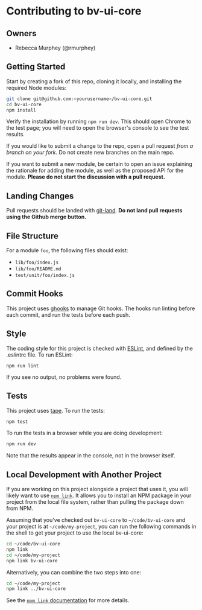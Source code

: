 # Contributing to bv-ui-core

## Owners

- Rebecca Murphey (@rmurphey)

## Getting Started

Start by creating a fork of this repo, cloning it locally, and installing the required Node modules:

```sh
git clone git@github.com:<yourusername>/bv-ui-core.git
cd bv-ui-core
npm install
```

Verify the installation by running `npm run dev`. This should open Chrome to the test page; you will need to open the browser's console to see the test results.

If you would like to submit a change to the repo, open a pull request *from a branch on your fork*. Do not create new branches on the main repo.

If you want to submit a new module, be certain to open an issue explaining the rationale for adding the module, as well as the proposed API for the module. **Please do not start the discussion with a pull request.**

## Landing Changes

Pull requests should be landed with [git-land](https://github.com/git-land/git-land). **Do not land pull requests using the Github merge button.**

## File Structure

For a module `foo`, the following files should exist:

- `lib/foo/index.js`
- `lib/foo/README.md`
- `test/unit/foo/index.js`

## Commit Hooks

This project uses [ghooks](https://github.com/gtramontina/ghooks) to manage Git hooks. The hooks run linting before each commit, and run the tests before each push.

## Style

The coding style for this project is checked with [ESLint](http://eslint.org/), and defined by the .eslintrc file. To run ESLint:

```
npm run lint
```

If you see no output, no problems were found.

## Tests

This project uses [tape](https://github.com/substack/tape). To run the tests:

```bash
npm test
```

To run the tests in a browser while you are doing development:

```bash
npm run dev
```

Note that the results appear in the console, not in the browser itself.

## Local Development with Another Project

If you are working on this project alongside a project that uses it, you will likely want to use [`npm link`][npm-link]. It allows you to install an NPM package in your project from the local file system, rather than pulling the package down from NPM.

Assuming that you've checked out `bv-ui-core` to `~/code/bv-ui-core` and your project is at `~/code/my-project`, you can run the following commands in the shell to get your project to use the local bv-ui-core:

```bash
cd ~/code/bv-ui-core
npm link
cd ~/code/my-project
npm link bv-ui-core
```

Alternatively, you can combine the two steps into one:

```bash
cd ~/code/my-project
npm link ../bv-ui-core
```

See the [`npm link` documentation][npm-link] for more details.

[npm-link]: https://docs.npmjs.com/cli/link
